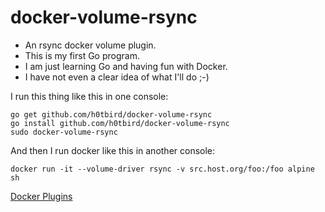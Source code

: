 # docker-volume-rsync

- An rsync docker volume plugin.
- This is my first Go program.
- I am just learning Go and having fun with Docker.
- I have not even a clear idea of what I'll do ;-)

I run this thing like this in one console:
```
go get github.com/h0tbird/docker-volume-rsync
go install github.com/h0tbird/docker-volume-rsync
sudo docker-volume-rsync
```

And then I run docker like this in another console:
```
docker run -it --volume-driver rsync -v src.host.org/foo:/foo alpine sh
```

[Docker Plugins](https://github.com/docker/docker/blob/master/docs/extend/index.md)
